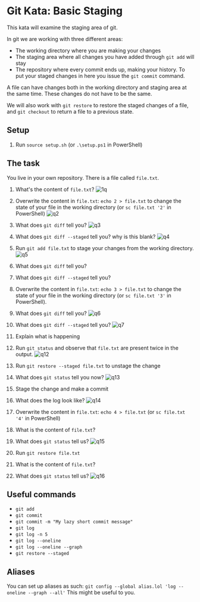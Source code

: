 # Git Kata: Basic Staging

This kata will examine the staging area of git.

In git we are working with three different areas:

* The working directory where you are making your changes
* The staging area where all changes you have added through `git add` will stay
* The repository where every commit ends up, making your history. To put your staged changes in here you issue the `git commit` command.

A file can have changes both in the working directory and staging area at the same time.
These changes do not have to be the same.

We will also work with `git restore` to restore the staged changes of a file, and `git checkout` to return a file to a previous state.

## Setup

1. Run `source setup.sh` (or `.\setup.ps1` in PowerShell)

## The task

You live in your own repository. There is a file called `file.txt`.

1. What's the content of `file.txt`?
  ![1q](https://github.com/NesrinAbuMnezel/basic-staging/assets/95749191/95388fc3-0710-4d2e-85aa-5bc7806e7679)

2. Overwrite the content in `file.txt`: `echo 2 > file.txt` to change the state of your file in the working directory (or `sc file.txt '2'` in PowerShell)
   ![q2](https://github.com/NesrinAbuMnezel/basic-staging/assets/95749191/b7b77367-dc4f-4b2b-8108-17c0a2077be2)

3. What does `git diff` tell you?
   ![q3](https://github.com/NesrinAbuMnezel/basic-staging/assets/95749191/1c372879-87bc-4d11-bb48-531c368e9f8a)

4. What does `git diff --staged` tell you? why is this blank?
   ![q4](https://github.com/NesrinAbuMnezel/basic-staging/assets/95749191/54a1f6a3-ef89-48a9-9142-8584259271a6)

5. Run `git add file.txt` to stage your changes from the working directory.
   ![q5](https://github.com/NesrinAbuMnezel/basic-staging/assets/95749191/edb95907-affc-4cd2-9f06-4feec11427a3)

6. What does `git diff` tell you?
7. What does `git diff --staged` tell you?
8. Overwrite the content in `file.txt`: `echo 3 > file.txt` to change the state of your file in the working directory (or `sc file.txt '3'` in PowerShell).
9. What does `git diff` tell you?
  ![q6](https://github.com/NesrinAbuMnezel/basic-staging/assets/95749191/98cff215-e463-4313-9c96-af196647ba5e)

10. What does `git diff --staged` tell you?
  ![q7](https://github.com/NesrinAbuMnezel/basic-staging/assets/95749191/c6bfc078-88dd-40d1-a3cf-b1836d45711d)

11. Explain what is happening
12. Run `git status` and observe that `file.txt` are present twice in the output.
  ![q12](https://github.com/NesrinAbuMnezel/basic-staging/assets/95749191/2508fc0b-74eb-479b-9b32-ce640f4a67a5)

13. Run `git restore --staged file.txt` to unstage the change
14. What does `git status` tell you now?
  ![q13](https://github.com/NesrinAbuMnezel/basic-staging/assets/95749191/74f47e03-101a-4fe5-ae53-d9d9a01211b6)

15. Stage the change and make a commit
16. What does the log look like?
  ![q14](https://github.com/NesrinAbuMnezel/basic-staging/assets/95749191/ca762226-fc53-4df6-ba6d-8931912075b8)

17. Overwrite the content in `file.txt`: `echo 4 > file.txt` (or `sc file.txt '4'` in PowerShell)
18. What is the content of `file.txt`?
19. What does `git status` tell us?
  ![q15](https://github.com/NesrinAbuMnezel/basic-staging/assets/95749191/9906c85c-bfa1-46eb-a737-078f415fab70)

20. Run `git restore file.txt`
21. What is the content of `file.txt`?
22. What does `git status` tell us?
  ![q16](https://github.com/NesrinAbuMnezel/basic-staging/assets/95749191/a6b1cc93-7e69-4faa-8bf8-fddd79a8de1e)

## Useful commands

- `git add`
- `git commit`
- `git commit -m "My lazy short commit message"`
- `git log`
- `git log -n 5`
- `git log --oneline`
- `git log --oneline --graph`
- `git restore --staged`

## Aliases

You can set up aliases as such:
`git config --global alias.lol 'log --oneline --graph --all'`
This might be useful to you.

